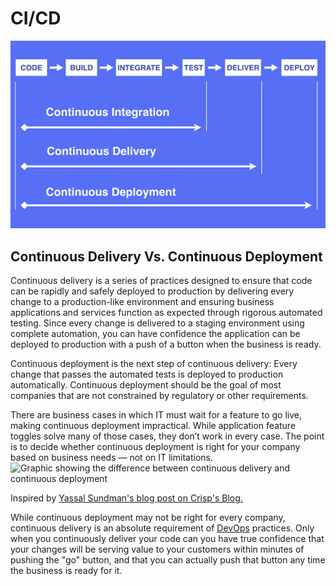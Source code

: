# CI/CD

![](../.gitbook/assets/image%20%287%29.png)

## Continuous Delivery Vs. Continuous Deployment

Continuous delivery is a series of practices designed to ensure that code can be rapidly and safely deployed to production by delivering every change to a production-like environment and ensuring business applications and services function as expected through rigorous automated testing. Since every change is delivered to a staging environment using complete automation, you can have confidence the application can be deployed to production with a push of a button when the business is ready.

Continuous deployment is the next step of continuous delivery: Every change that passes the automated tests is deployed to production automatically. Continuous deployment should be the goal of most companies that are not constrained by regulatory or other requirements.



There are business cases in which IT must wait for a feature to go live, making continuous deployment impractical. While application feature toggles solve many of those cases, they don’t work in every case. The point is to decide whether continuous deployment is right for your company based on business needs — not on IT limitations.![Graphic showing the difference between continuous delivery and continuous deployment](https://puppet.com/sites/default/files/2016-09/puppet_continuous_diagram.gif)  
  
Inspired by [Yassal Sundman's blog post on Crisp's Blog.](http://blog.crisp.se/2013/02/05/yassalsundman/continuous-delivery-vs-continuous-deployment)  


While continuous deployment may not be right for every company, continuous delivery is an absolute requirement of [DevOps](https://puppet.com/solutions/devops) practices. Only when you continuously deliver your code can you have true confidence that your changes will be serving value to your customers within minutes of pushing the "go" button, and that you can actually push that button any time the business is ready for it.

